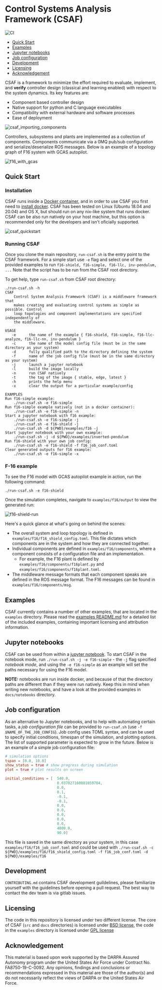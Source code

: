 # Control Systems Analysis Framework (CSAF)

![CI](https://github.com/GaloisInc/csaf/actions/workflows/main.yml/badge.svg)


- [Quick Start](#quick-start)
- [Examples](#examples)
- [Jupyter notebooks](#jupyter-notebooks)
- [Job configuration](#job-configuration)
- [Development](#development)
- [Licensing](#licensing)
- [Acknowledgement](#acknwledgement)


CSAF is a framework to minimize the effort required to evaluate, implement, and **verify** controller design (classical and learning enabled) with respect to the system dynamics. Its key features are:

* Component based controller design
* Native support for python and C language executables
* Compatibility with external hardware and software processes
* Ease of deployment

![csaf_importing_components](docs/srs/img/csaf_importing_controllers.png)

Controllers, subsystems and plants are implemented as a collection of components.
Components communicate via a 0MQ pub/sub configuration and serialize/deserialize ROS messages. Below is an example of a topology graph of F16 system with GCAS autopilot.

![f16_with_gcas](docs/srs/img/csaf_system_diagram.png)

## Quick Start

### Installation 
CSAF runs inside a [Docker container](https://www.docker.com/), and in order to use CSAF you first need to [install docker](https://docs.docker.com/engine/install/). CSAF has been tested on Linux (Ubuntu 18.04 and 20.04) and OS X, but should run on any nix-like system that runs docker. CSAF can be also run natively on your host machine, but this option is recommended only for the developers and isn't oficially supported.

![csaf_quickstart](docs/srs/img/csaf_quickstart.png)

### Running CSAF

Once you clone the main repository, `run-csaf.sh` is the entry point to the CSAF framework. For a simple start use `-e` flag and select one of the provided examples to run `f16-shield, f16-simple, f16-llc, inv-pendulum, ...` Note that the script has to be run from the CSAF root directory.

To get help, type `run-csaf.sh` from CSAF root directory:

```
./run-csaf.sh -h
CSAF
    Control System Analysis Framework (CSAF) is a middleware framework that
    makes creating and evaluating control systems as simple as possible. Control
    loop topologies and component implementations are specified independently of
    the middleware.

USAGE
   -e      the name of the example { f16-shield, f16-simple, f16-llc-analyze, f16-llc-nn, inv-pendulum }
   -c      the name of the model config file (must be in the same directory as your system)
   -d      fully qualified path to the directory defining the system
   -f      name of the job config file (must be in the same directory as your system)
   -j      launch a jupyter notebook
   -l      build the image locally
   -n      run CSAF natively
   -t      the tag of the image { stable, edge, latest }
   -h      prints the help menu
   -x      clear the output for a particular example/config

EXAMPLES
Run f16-simple example:
    ./run-csaf.sh -e f16-simple
Run f16-simple example natively (not in a docker container):
    ./run-csaf.sh -e f16-simple -n
Start a jupyter notebook with f16 example:
    ./run-csaf.sh -e f16-simple -j
    ./run-csaf.sh -e f16-shield -j
    ./run-csaf.sh -d ${PWD}/examples/f16 -j
Start jupyter notebook with your own example:
    ./run-csaf.sh -j -d ${PWD}/examples/inverted-pendulum
Run f16-shield with your own job config:
    ./run-csaf.sh -e f16-shield -f f16_job_conf.toml
Clear generated outputs for f16 example:
    ./run-csaf.sh -e f16-simple -x
```

### F-16 example

To see the F16 model with GCAS autopilot example in action, run the following command:

`./run-csaf.sh -e f16-shield`

Once the simulation completes, navigate to `examples/f16/output` to view the 
generated run:

![f16-shield-run](docs/srs/img/f16-shield-run.png)

Here's a quick glance at what's going on behind the scenes:
* The overall system and loop topology is defined in `examples/f16/f16_shield_config.toml`. This file
dictates which components are in the system and how they are connected together.
* Individual components are defined in `examples/f16/components`, where a component
consists of a configuration file and an implementation.
  * For example, the F16 plant
is defined by `examples/f16/components/f16plant.py` and 
`examples/f16/components/f16plant.toml`.
* The middleware message formats that
each component speaks are defined in the ROS message format. The F16 messages 
can be found in `examples/f16/components/msg`.


## Examples
CSAF currently contains a number of other examples, that are located in the `examples` directory.
Please read the [examples README.md](./examples/README.md) for a detailed list of the included examples,
containing important licensing and attribution information. 


## Jupyter notebooks

CSAF can be used from within a [jupyter notebook](https://jupyter-notebook.readthedocs.io/en/stable/examples/Notebook/What%20is%20the%20Jupyter%20Notebook.html#Introduction). To start CSAF in the notebook mode, run `./run-csaf.sh -j -e f16-simple` - the `-j` flag specified *notebook mode*, and using the `-e f16-simple` as an example will set the paths necessary for using the F16 model.

**NOTE:** notebooks are run inside docker, and because of that the directory paths are different than if they were run natively. Keep this in mind when writing new notebooks, and have a look at the provided examples in `docs/notebooks` directory.


## Job configuration

As an alternative to Jupyter notebooks, and to help with automating certain tasks, a *job configuration file* can be provided to `run-csaf.sh` (use `-f $NAME_OF_THE_JOB_CONFIG`). Job config uses TOML syntax, and can be used to specify initial conditions, timespan of the simulation, and plotting options. The list of supported parameter is expected to grow in the future. Below is an example of a simple job configuration file:

```toml
# simulation options
tspan = [0.0, 10.0]
show_status = true # show progress during simulation
plot = true # plot results on screen

initial_conditions = [  540.0,
                        0.037027160081059704,
                        0.0,
                        0.1,
                        -0.1,
                        -0.1,
                        0.0,
                        0.0,
                        0.0,
                        0.0,
                        0.0,
                        4800.0,
                        90.0]
```
This file is saved in the same directory as your system, in this case `examples/f16/f16_job_conf.toml` and could be used with `./run-csaf.sh -c ${PWD}/examples/f16/f16_shield_config.toml -f f16_job_conf.toml -d ${PWD}/examples/f16`

## Development
`CONTRIBUTING.md` contains CSAF development guildelines, please familiarize yourself with the guidelines before opening a pull request. The best way to contact the dev team is via gitlab issues.

## Licensing

The code in this repository is licensed under two different license. The core of CSAF (`src` and `docs` directories) is licensed under [BSD license](LICENSE.txt), the code in the `examples` directory is licensed under [GPL license](examples/LICENSE.txt)

## Acknowledgement
This material is based upon work supported by the DARPA Assured Autonomy program under the United States Air Force under Contract No. FA8750-19-C-0092. Any opinions, findings and conclusions or recommendations expressed in this material are those of the author(s) and do not necessarily reflect the views of DARPA or the United States Air Force.